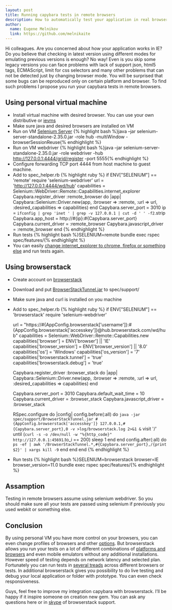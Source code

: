 ```yaml
---
layout: post
title: Running capybara tests in remote browsers
description: How to automatically test your application in real browsers
author:
  name: Eugene Melnikov
  link: https://github.com/melnikaite
---
```


Hi colleagues.
Are you concerned about how your application works in IE?
Do you believe that checking in latest version using different modes for emulating previous versions is enough?
No way! Even is you skip some legacy versions you can face problems with lack of support json, html5 tags, ECMAScript, limit for css selectors and many other problems that can not be detected just by changing browser mode.
You will be surprised that some bugs can be reproduced only on certain platform and browser.
To find such problems I propose you run your capybara tests in remote browsers.

<!-- full start -->

## Using personal virtual machine

- Install virtual machine with desired browser. You can use your own distributive or [ievms](https://github.com/xdissent/ievms)
- Make sure java and desired browsers are installed on VM
- Run on VM [Selenium Server](http://docs.seleniumhq.org/download/)
{% highlight bash %}java –jar selenium-server-standalone-2.35.0.jar -role hub -multiWindow -browserSessionReuse{% endhighlight %}
- Run on VM webdriver
{% highlight bash %}java –jar selenium-server-standalone-2.35.0.jar -role webdriver -hub http://127.0.0.1:4444/grid/register -port 5555{% endhighlight %}
- Configure forwarding TCP port 4444 from host machine to guest machine.
- Add to spec_helper.rb
{% highlight ruby %}
if ENV["SELENIUM"] == 'remote'
   require 'selenium-webdriver'
    url = 'http://127.0.0.1:4444/wd/hub'
   capabilities = Selenium::WebDriver::Remote::Capabilities.internet_explorer
    Capybara.register_driver :remote_browser do |app|
     Capybara::Selenium::Driver.new(app,
                                    :browser => :remote, :url => url,
                                    :desired_capabilities => capabilities)
   end
    Capybara.server_port = 3010
   ip = `ifconfig | grep 'inet ' | grep -v 127.0.0.1 | cut -d ' ' -f2`.strip
   Capybara.app_host = http://#{ip}:#{Capybara.server_port}
   Capybara.current_driver = :remote_browser
   Capybara.javascript_driver = :remote_browser
 end
{% endhighlight %}
- Run tests
{% highlight bash %}SELENIUM=remote bundle exec rspec spec/features/{% endhighlight %}
- You can easily [change internet_explorer to chrome, firefox or something else](http://selenium.googlecode.com/svn/trunk/docs/api/rb/Selenium/WebDriver/Remote/Capabilities.html) and run tests again.

## Using browserstack

- Create account on [browserstack](http://www.browserstack.com)
- Download and put [BrowserStackTunnel.jar](http://www.browserstack.com/BrowserStackTunnel.jar) to spec/support/
- Make sure java and curl is installed on you machine
- Add to spec_helper.rb
{% highlight ruby %}
  if ENV["SELENIUM"] == 'browserstack'
    require 'selenium-webdriver'

    url = "https://#{AppConfig.browserstack['username']}:#{AppConfig.browserstack['accesskey']}@hub.browserstack.com/wd/hub"
    capabilities = Selenium::WebDriver::Remote::Capabilities.new
    capabilities['browser'] = ENV['browser'] || 'IE'
    capabilities['browser_version'] = ENV['browser_version'] || '8.0'
    capabilities['os'] = 'Windows'
    capabilities['os_version'] = '7'
    capabilities['browserstack.tunnel'] = 'true'
    capabilities['browserstack.debug'] = 'true'

    Capybara.register_driver :browser_stack do |app|
      Capybara::Selenium::Driver.new(app,
                                     :browser => :remote, :url => url,
                                     :desired_capabilities => capabilities)
    end

    Capybara.server_port = 3010
    Capybara.default_wait_time = 10
    Capybara.current_driver = :browser_stack
    Capybara.javascript_driver = :browser_stack

    RSpec.configure do |config|
      config.before(:all) do
        `java -jar spec/support/BrowserStackTunnel.jar #{AppConfig.browserstack['accesskey']} 127.0.0.1,#{Capybara.server_port},0 -v >log/browserstack.log 2>&1 &`
        visit '/'
        until (`curl -s -o /dev/null -w "%{http_code}" http://127.0.0.1:45691`.to_i == 200)
          sleep 1
        end
      end
      config.after(:all) do
        `ps -ef | awk '/BrowserStackTunnel.*,#{Capybara.server_port},/{print $2}' | xargs kill -9`
      end
    end
  end
{% endhighlight %}
- Run tests
{% highlight bash %}SELENIUM=browserstack browser=IE browser_version=11.0 bundle exec rspec spec/features/{% endhighlight %}

## Assamption

Testing in remote browsers assume using selenium webdriver. So you should make sure all your tests are passed using selenium if previously you used webkit or something else.

## Conclusion

By using personal VM you have more control on your browsers, you can even change profiles of browsers and other [options](http://code.google.com/p/selenium/w/list).
But browserstack allows you run your tests on a lot of different combinations of [platforms and browsers](http://www.browserstack.com/list-of-browsers-and-platforms/automate) and even mobile emulators without any additional installations.
However speed of testing depends on network latency and selected plan.
Fortunately you can run tests in [several treads](http://www.browserstack.com/automate/ruby#parallel-tests) across different browsers or tests.
In additional browserstack gives you possibility to do live testing and debug your local application or folder with prototype.
You can even check responsiveness.

Guys, feel free to improve my integration capybara with browserstack.
I’ll be happy if it inspire someone on creation new gem.
You can ask any questions here or in [skype](skype:BrowserStack?chat) of browserstack support.

<!-- full end -->
